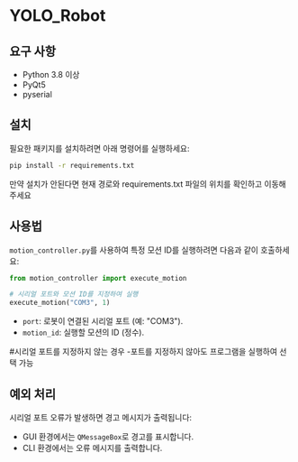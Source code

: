 # YOLO_Robot

## 요구 사항

- Python 3.8 이상
- PyQt5
- pyserial

## 설치

필요한 패키지를 설치하려면 아래 명령어를 실행하세요:

```bash
pip install -r requirements.txt
```
만약 설치가 안된다면 현재 경로와 requirements.txt 파일의 위치를 확인하고 이동해주세요


## 사용법

`motion_controller.py`를 사용하여 특정 모션 ID를 실행하려면 다음과 같이 호출하세요:

```python
from motion_controller import execute_motion

# 시리얼 포트와 모션 ID를 지정하여 실행
execute_motion("COM3", 1)
```

- `port`: 로봇이 연결된 시리얼 포트 (예: "COM3").
- `motion_id`: 실행할 모션의 ID (정수).

#시리얼 포트를 지정하지 않는 경우
-포트를 지정하지 않아도 프로그램을 실행하여 선택 가능

## 예외 처리

시리얼 포트 오류가 발생하면 경고 메시지가 출력됩니다:
- GUI 환경에서는 `QMessageBox`로 경고를 표시합니다.
- CLI 환경에서는 오류 메시지를 출력합니다.
